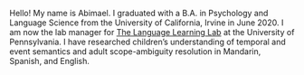 Hello! My name is Abimael. I graduated with a B.A. in Psychology and Language Science from the University of California, Irvine in June 2020. I am now the lab manager for 
<a href="https://web.sas.upenn.edu/trueswell-lab/">The Language Learning Lab</a> at the University of Pennsylvania. I have researched children’s understanding of temporal and event semantics and adult scope-ambiguity resolution in Mandarin, Spanish, and English.</p>
